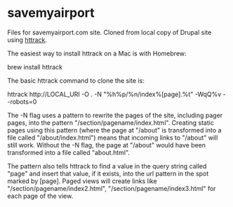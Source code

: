 savemyairport
=============

Files for savemyairport.com site. Cloned from local copy of Drupal site using [httrack](http://www.httrack.com/).

The easiest way to install httrack on a Mac is with Homebrew:

brew install httrack

The basic httrack command to clone the site is:

httrack http://LOCAL_URI -O . -N "%h%p/%n/index%[page].%t" -WqQ%v --robots=0

The -N flag uses a pattern to rewrite the pages of the site, including pager pages, into the pattern "/section/pagename/index.html". Creating static pages using this pattern (where the page at "/about" is transformed into a file called "/about/index.html") means that incoming links to "/about" will still work. Without the -N flag, the page at "/about" would have been transformed into a file called "about.html".

The pattern also tells httrack to find a value in the query string called "page" and insert that value, if it exists, into the url pattern in the spot marked by [page]. Paged views will create links like "/section/pagename/index2.html", "/section/pagename/index3.html" for each page of the view. 

